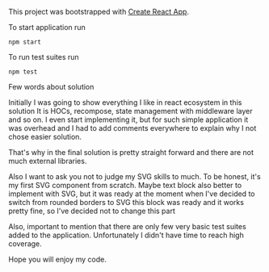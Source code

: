 This project was bootstrapped with [Create React App](https://github.com/facebookincubator/create-react-app).

To start application run

<code>npm start</code>

To run test suites run

<code>npm test</code>

Few words about solution

Initially I was going to show everything I like in react ecosystem in this solution
It is HOCs, recompose, state management with middleware layer and so on.
I even start implementing it, but for such simple application it was overhead and I had to add comments everywhere to explain why I not chose easier solution.

That's why in the final solution is pretty straight forward and there are not much external libraries.

Also I want to ask you not to judge my SVG skills to much. To be honest, it's my first SVG component from scratch.
Maybe text block also better to implement with SVG, but it was ready at the moment when I've decided to switch from rounded borders to SVG this block was ready and it works pretty fine, so I've decided not to change this part

Also, important to mention that there are only few very basic test suites added to the application. Unfortunately I didn't have time to reach high coverage.

Hope you will enjoy my code.